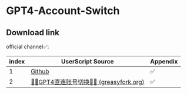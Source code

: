 # GPT4-Account-Switch


## Download link

official channel✅:

| index | UserScript Source                                            | Appendix |
| ----- | ------------------------------------------------------------ | -------- |
| 1     | [Github](https://github.com/linkedlist771/GPT4-Account-Switch)     | ✅        |
| 2     | [🚀🚀GPT4直连账号切换🚀🚀 (greasyfork.org)](https://greasyfork.org/en/scripts/493848-gpt4%E7%9B%B4%E8%BF%9E%E8%B4%A6%E5%8F%B7%E5%88%87%E6%8D%A2) | ✅        |

